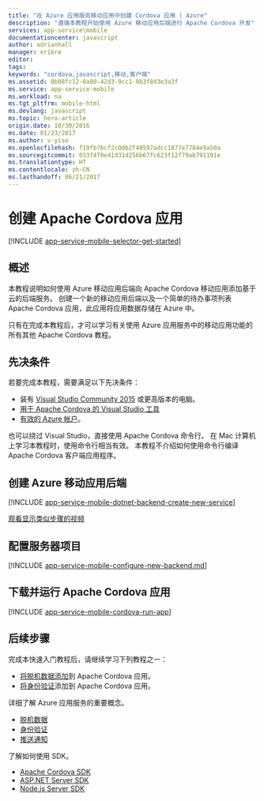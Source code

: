```yaml
---
title: "在 Azure 应用服务移动应用中创建 Cordova 应用 | Azure"
description: "遵循本教程开始使用 Azure 移动应用后端进行 Apache Cordova 开发"
services: app-service\mobile
documentationcenter: javascript
author: adrianhall
manager: erikre
editor: 
tags: 
keywords: "cordova,javascript,移动,客户端"
ms.assetid: 0b08fc12-0a80-42d3-9cc1-9b3f8d3e3a3f
ms.service: app-service-mobile
ms.workload: na
ms.tgt_pltfrm: mobile-html
ms.devlang: javascript
ms.topic: hero-article
origin.date: 10/30/2016
ms.date: 01/23/2017
ms.author: v-yiso
ms.openlocfilehash: f19fb76cf2c0db2f40597adcc1877e7784e9a50a
ms.sourcegitcommit: 033f4f0e41d31d256b67fc623f12f79ab791191e
ms.translationtype: HT
ms.contentlocale: zh-CN
ms.lasthandoff: 06/21/2017
---
```

# <a name="create-an-apache-cordova-app"></a>创建 Apache Cordova 应用
[!INCLUDE [app-service-mobile-selector-get-started](../../includes/app-service-mobile-selector-get-started.md)]

## <a name="overview"></a>概述
本教程说明如何使用 Azure 移动应用后端向 Apache Cordova 移动应用添加基于云的后端服务。  创建一个新的移动应用后端以及一个简单的待办事项列表  Apache Cordova 应用，此应用将应用数据存储在 Azure 中。

只有在完成本教程后，才可以学习有关使用 Azure 应用服务中的移动应用功能的所有其他 Apache Cordova 教程。

## <a name="prerequisites"></a>先决条件
若要完成本教程，需要满足以下先决条件：

* 装有 [Visual Studio Community 2015] 或更高版本的电脑。
* [用于 Apache Cordova 的 Visual Studio 工具]
* [有效的 Azure 帐户](https://www.azure.cn/pricing/1rmb-trial/)。

也可以绕过 Visual Studio，直接使用 Apache Cordova 命令行。  在 Mac 计算机上学习本教程时，使用命令行相当有效。  本教程不介绍如何使用命令行编译 Apache Cordova 客户端应用程序。

## <a name="create-an-azure-mobile-app-backend"></a>创建 Azure 移动应用后端
[!INCLUDE [app-service-mobile-dotnet-backend-create-new-service](../../includes/app-service-mobile-dotnet-backend-create-new-service.md)]

[观看显示类似步骤的视频](https://channel9.msdn.com/series/Azure-connected-services-with-Cordova/Azure-connected-services-task-1-Create-an-Azure-Mobile-App)

## <a name="configure-the-server-project"></a>配置服务器项目
[!INCLUDE [app-service-mobile-configure-new-backend.md](../../includes/app-service-mobile-configure-new-backend.md)]

## <a name="download-and-run-the-apache-cordova-app"></a>下载并运行 Apache Cordova 应用
[!INCLUDE [app-service-mobile-cordova-run-app](../../includes/app-service-mobile-cordova-run-app.md)]

## <a name="next-steps"></a>后续步骤
完成本快速入门教程后，请继续学习下列教程之一：

* [将脱机数据添加](./app-service-mobile-cordova-get-started-offline-data.md)到 Apache Cordova 应用。
* [将身份验证](./app-service-mobile-cordova-get-started-users.md)添加到 Apache Cordova 应用。

详细了解 Azure 应用服务的重要概念。

* [脱机数据]
* [身份验证]
* [推送通知]

了解如何使用 SDK。

* [Apache Cordova SDK]
* [ASP.NET Server SDK]
* [Node.js Server SDK]

<!-- Images. -->

<!-- URLs -->
[Azure portal]: https://portal.azure.cn/
[Visual Studio Community 2015]: http://www.visualstudio.com/
[用于 Apache Cordova 的 Visual Studio 工具]: https://www.visualstudio.com/features/cordova-vs.aspx
[脱机数据]: ./app-service-mobile-offline-data-sync.md
[身份验证]: ./app-service-mobile-auth.md
[推送通知]: ../notification-hubs/notification-hubs-push-notification-overview.md
[Apache Cordova SDK]: ./app-service-mobile-cordova-how-to-use-client-library.md
[ASP.NET Server SDK]: ./app-service-mobile-dotnet-backend-how-to-use-server-sdk.md
[Node.js Server SDK]: ./app-service-mobile-node-backend-how-to-use-server-sdk.md